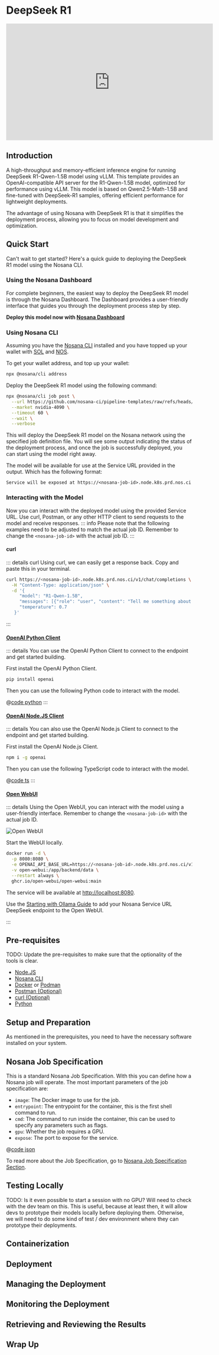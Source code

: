 # DeepSeek R1

<iframe
  width="560"
  height="315"
  src="https://www.youtube.com/embed/4c31VE60bII?si=UWZN1sAenS7PSqea"
  title="YouTube video player"
  frameborder="0"
  allow="accelerometer; autoplay; clipboard-write; encrypted-media; gyroscope; picture-in-picture; web-share"
  referrerpolicy="strict-origin-when-cross-origin"
  allowfullscreen>
</iframe>

## Introduction

A high-throughput and memory-efficient inference engine for running DeepSeek R1-Qwen-1.5B model using vLLM. This template provides an OpenAI-compatible API server for the R1-Qwen-1.5B model, optimized for performance using vLLM. This model is based on Qwen2.5-Math-1.5B and fine-tuned with DeepSeek-R1 samples, offering efficient performance for lightweight deployments.

The advantage of using Nosana with DeepSeek R1 is that it simplifies the deployment process, allowing you to focus on model development and optimization.

## Quick Start

Can't wait to get started? Here's a quick guide to deploying the DeepSeek R1 model using the Nosana CLI.

### Using the Nosana Dashboard

For complete beginners, the easiest way to deploy the DeepSeek R1 model is through the Nosana Dashboard. The Dashboard provides a user-friendly interface that guides you through the deployment process step by step.

**Deploy this model now with [Nosana Dashboard](https://dashboard.nosana.com/jobs/create?templateId=deepseek-r1-qwen-1.5b)**

### Using Nosana CLI

Assuming you have the [Nosana CLI](https://github.com/nosana-ci/nosana-cli) installed and you have topped up your wallet with [SOL](https://solana.com/) and [NOS](https://nosana.com/token).

To get your wallet address, and top up your wallet:

```bash
npx @nosana/cli address
```

Deploy the DeepSeek R1 model using the following command:

```bash
npx @nosana/cli job post \
  --url https://github.com/nosana-ci/pipeline-templates/raw/refs/heads/main/templates/Deepseek-R1-Qwen-7B/job-definition.json \
  --market nvidia-4090 \
  --timeout 60 \
  --wait \
  --verbose
```

This will deploy the DeepSeek R1 model on the Nosana network using the specified job definition file.
You will see some output indicating the status of the deployment process, and once the job is successfully deployed, you can start using the model right away.

The model will be available for use at the Service URL provided in the output.
Which has the following format:

```text
Service will be exposed at https://<nosana-job-id>.node.k8s.prd.nos.ci
```

### Interacting with the Model

Now you can interact with the deployed model using the provided Service URL. Use curl, Postman, or any other HTTP client to send requests to the model and receive responses.
::: info
Please note that the following examples need to be adjusted to match the actual job ID. Remember to change the `<nosana-job-id>` with the actual job ID.
:::

#### curl

::: details curl
Using curl, we can easily get a response back. Copy and paste this in your terminal.

```bash
curl https://<nosana-job-id>.node.k8s.prd.nos.ci/v1/chat/completions \
  -H "Content-Type: application/json" \
  -d '{
     "model": "R1-Qwen-1.5B",
     "messages": [{"role": "user", "content": "Tell me something about Nosana."}],
     "temperature": 0.7
   }'
```

:::

#### [OpenAI Python Client](https://github.com/openai/openai-python)

::: details
You can use the OpenAI Python Client to connect to the endpoint and get started building.

First install the OpenAI Python Client.

```bash
pip install openai
```

Then you can use the following Python code to interact with the model.

@[code python](./openai.py)
:::

#### [OpenAI Node.JS Client](https://github.com/openai/openai-node)

::: details
You can also use the OpenAI Node.js Client to connect to the endpoint and get started building.

First install the OpenAI Node.js Client.

```bash
npm i -g openai
```

Then you can use the following TypeScript code to interact with the model.

@[code ts](./openai.ts)
:::

#### [Open WebUI](https://github.com/open-webui/open-webui)

::: details
Using the Open WebUI, you can interact with the model using a user-friendly interface.
Remember to change the `<nosana-job-id>` with the actual job ID.

![Open WebUI](./Open_WebUI_qwen_r1.png)

Start the WebUI locally.

```sh
docker run -d \
  -p 8080:8080 \
  -e OPENAI_API_BASE_URL=https://<nosana-job-id>.node.k8s.prd.nos.ci/v1 \
  -v open-webui:/app/backend/data \
  --restart always \
  ghcr.io/open-webui/open-webui:main
```

The service will be available at [http://localhost:8080](http://localhost:8080).

Use the [Starting with Ollama Guide](https://docs.openwebui.com/getting-started/quick-start/starting-with-ollama/) to add your Nosana Service URL DeepSeek endpoint to the Open WebUI.

:::

## Pre-requisites

TODO: Update the pre-requisites to make sure that the optionality of the tools is clear.

- [Node.JS](https://nodejs.org/en/download/)
- [Nosana CLI](https://docs.nosana.com/getting-started/installation)
- [Docker](https://docs.docker.com/get-docker/) or [Podman](https://podman.io/getting-started/installation)
- [Postman (Optional)](https://www.postman.com/downloads/)
- [curl (Optional)](https://curl.se/)
- [Python](https://www.python.org/downloads/)

## Setup and Preparation

As mentioned in the prerequisites, you need to have the necessary software installed on your system.

## Nosana Job Specification

This is a standard Nosana Job Specification. With this you can define how a Nosana job will operate.
The most important parameters of the job specification are:

- `image`: The Docker image to use for the job.
- `entrypoint`: The entrypoint for the container, this is the first shell command to run.
- `cmd`: The command to run inside the container, this can be used to specify any parameters such as flags.
- `gpu`: Whether the job requires a GPU.
- `expose`: The port to expose for the service.

@[code json](./deepseek.json)

To read more about the Job Specification, go to [Nosana Job Specification Section](../../inference/job_schema.md).

## Testing Locally

TODO: Is it even possible to start a session with no GPU?
Will need to check with the dev team on this.
This is useful, because at least then, it will allow devs to prototype their models locally before deploying them.
Otherwise, we will need to do some kind of test / dev environment where they can prototype their deployments.

## Containerization

## Deployment

## Managing the Deployment

## Monitoring the Deployment

## Retrieving and Reviewing the Results

## Wrap Up

```

```
